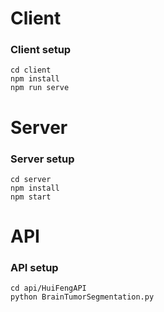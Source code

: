 # Client

### Client setup
```
cd client
npm install
npm run serve
```

# Server

### Server setup
```
cd server
npm install
npm start
```

# API

### API setup
```
cd api/HuiFengAPI
python BrainTumorSegmentation.py
```
